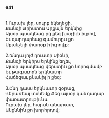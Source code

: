 **641**

\
1.Ուրախ լեր, սուրբ եկեղեցի,\
Քանզի Քրիստոս Արքայն երկնից\
Այսօր պսակեաց ըզ քեզ խաչիւն իւրով,\
Եւ զարդարեաց զամուրըս քո\
Սքանչելի փառօք ի իւրովք:\
\
2.Խնդա յոյժ դուստր Սիօնի,\
Քանզի երկիրս երկինք եղեւ,\
Այսօր պսակեաց վերստին քո նորոգմամբ\
Եւ թագաւորն երկնաւոր\
Հաճեցաւ բնակիլ ի քեզ:\
\
3.Ընդ դասս երկնաւոր զօրաց,\
Վերառեալ տօնեմք Քեզ այսօր զանդադար\
փառատրութիւնս.\
Ուրախ լեր, հարսն անարատ,\
Անքննին քո խորհրդով:
